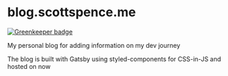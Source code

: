 # blog.scottspence.me

[![Greenkeeper badge](https://badges.greenkeeper.io/spences10/blog.scottspence.me.svg)](https://greenkeeper.io/)

My personal blog for adding information on my dev journey

The blog is built with Gatsby using styled-components for CSS-in-JS and hosted
on now
